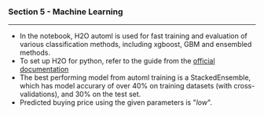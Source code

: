### Section 5 - Machine Learning
---
  
- In the notebook, H2O automl is used for fast training and evaluation of various classification methods, including xgboost, GBM and ensembled methods.
- To set up H2O for python, refer to the guide from the [official documentation](https://docs.h2o.ai/h2o/latest-stable/h2o-docs/downloading.html#install-in-python)
- The best performing model from automl training is a StackedEnsemble, which has model accurary of over 40% on training datasets (with cross-validations), and 30% on the test set.
- Predicted buying price using the given parameters is "*low*".